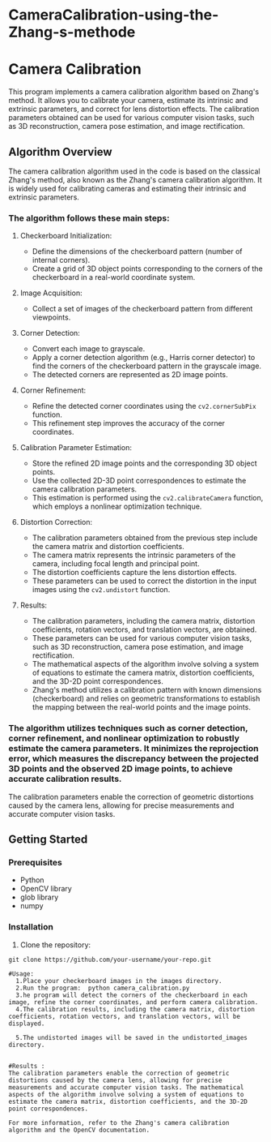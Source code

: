 # CameraCalibration-using-the-Zhang-s-methode

# Camera Calibration

This program implements a camera calibration algorithm based on Zhang's method. It allows you to calibrate your camera, estimate its intrinsic and extrinsic parameters, and correct for lens distortion effects. The calibration parameters obtained can be used for various computer vision tasks, such as 3D reconstruction, camera pose estimation, and image rectification.

## Algorithm Overview

The camera calibration algorithm used in the code is based on the classical Zhang's method, also known as the Zhang's camera calibration algorithm. It is widely used for calibrating cameras and estimating their intrinsic and extrinsic parameters.

### The algorithm follows these main steps:

1. Checkerboard Initialization:
   - Define the dimensions of the checkerboard pattern (number of internal corners).
   - Create a grid of 3D object points corresponding to the corners of the checkerboard in a real-world coordinate system.

2. Image Acquisition:
   - Collect a set of images of the checkerboard pattern from different viewpoints.

3. Corner Detection:
   - Convert each image to grayscale.
   - Apply a corner detection algorithm (e.g., Harris corner detector) to find the corners of the checkerboard pattern in the grayscale image.
   - The detected corners are represented as 2D image points.

4. Corner Refinement:
   - Refine the detected corner coordinates using the `cv2.cornerSubPix` function.
   - This refinement step improves the accuracy of the corner coordinates.

5. Calibration Parameter Estimation:
   - Store the refined 2D image points and the corresponding 3D object points.
   - Use the collected 2D-3D point correspondences to estimate the camera calibration parameters.
   - This estimation is performed using the `cv2.calibrateCamera` function, which employs a nonlinear optimization technique.

6. Distortion Correction:
   - The calibration parameters obtained from the previous step include the camera matrix and distortion coefficients.
   - The camera matrix represents the intrinsic parameters of the camera, including focal length and principal point.
   - The distortion coefficients capture the lens distortion effects.
   - These parameters can be used to correct the distortion in the input images using the `cv2.undistort` function.

7. Results:
   - The calibration parameters, including the camera matrix, distortion coefficients, rotation vectors, and translation vectors, are obtained.
   - These parameters can be used for various computer vision tasks, such as 3D reconstruction, camera pose estimation, and image rectification.
   - The mathematical aspects of the algorithm involve solving a system of equations to estimate the camera matrix, distortion coefficients, and the 3D-2D point correspondences.
   - Zhang's method utilizes a calibration pattern with known dimensions (checkerboard) and relies on geometric transformations to establish the mapping between the real-world points and the image points.

### The algorithm utilizes techniques such as corner detection, corner refinement, and nonlinear optimization to robustly estimate the camera parameters. It minimizes the reprojection error, which measures the discrepancy between the projected 3D points and the observed 2D image points, to achieve accurate calibration results.

The calibration parameters enable the correction of geometric distortions caused by the camera lens, allowing for precise measurements and accurate computer vision tasks.

## Getting Started

### Prerequisites

- Python
- OpenCV library
- glob library
- numpy

### Installation

1. Clone the repository:

```shell
git clone https://github.com/your-username/your-repo.git

#Usage:
  1.Place your checkerboard images in the images directory.
  2.Run the program:  python camera_calibration.py
  3.he program will detect the corners of the checkerboard in each image, refine the corner coordinates, and perform camera calibration.
  4.The calibration results, including the camera matrix, distortion coefficients, rotation vectors, and translation vectors, will be         displayed.

  5.The undistorted images will be saved in the undistorted_images directory.
  
  
#Results :
The calibration parameters enable the correction of geometric distortions caused by the camera lens, allowing for precise measurements and accurate computer vision tasks. The mathematical aspects of the algorithm involve solving a system of equations to estimate the camera matrix, distortion coefficients, and the 3D-2D point correspondences.

For more information, refer to the Zhang's camera calibration algorithm and the OpenCV documentation.
